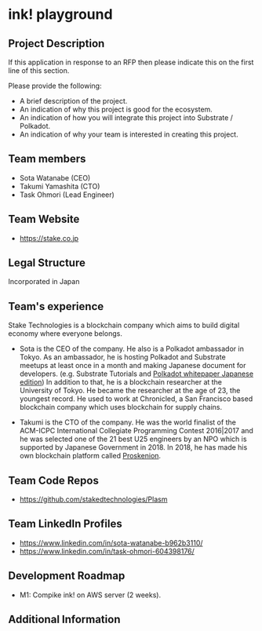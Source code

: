 # ink! playground

## Project Description
If this application in response to an RFP then please indicate this on the first line of this section.

Please provide the following:
  * A brief description of the project.
  * An indication of why this project is good for the ecosystem.
  * An indication of how you will integrate this project into Substrate / Polkadot.
  * An indication of why your team is interested in creating this project.

## Team members
* Sota Watanabe (CEO)
* Takumi Yamashita (CTO)
* Task Ohmori (Lead Engineer)

## Team Website
* https://stake.co.jp

## Legal Structure
Incorporated in Japan

## Team's experience
Stake Technologies is a blockchain company which aims to build digital economy where everyone belongs.

* Sota is the CEO of the company. He also is a Polkadot ambassador in Tokyo. As an ambassador, he is hosting Polkadot and Substrate meetups at least once in a month and making Japanese document for developers. (e.g. Substrate Tutorials and [Polkadot whitepaper Japanese edition](https://github.com/stakedtechnologies/PolkadotWP)) In addition to that, he is a blockchain researcher at the University of Tokyo. He became the researcher at the age of 23, the youngest record. He used to work at Chronicled, a San Francisco based blockchain company which uses blockchain for supply chains.

* Takumi is the CTO of the company. He was the world finalist of the ACM-ICPC International Collegiate Programming Contest 2016|2017 and he was selected one of the 21 best U25 engineers by an NPO which is supported by Japanese Government in 2018. In 2018, he has made his own blockchain platform called [Proskenion](https://proskenion.github.io/).


## Team Code Repos
* https://github.com/stakedtechnologies/Plasm

## Team LinkedIn Profiles
* https://www.linkedin.com/in/sota-watanabe-b962b3110/
* https://www.linkedin.com/in/task-ohmori-604398176/

## Development Roadmap

- M1: Compike ink! on AWS server (2 weeks).

## Additional Information
